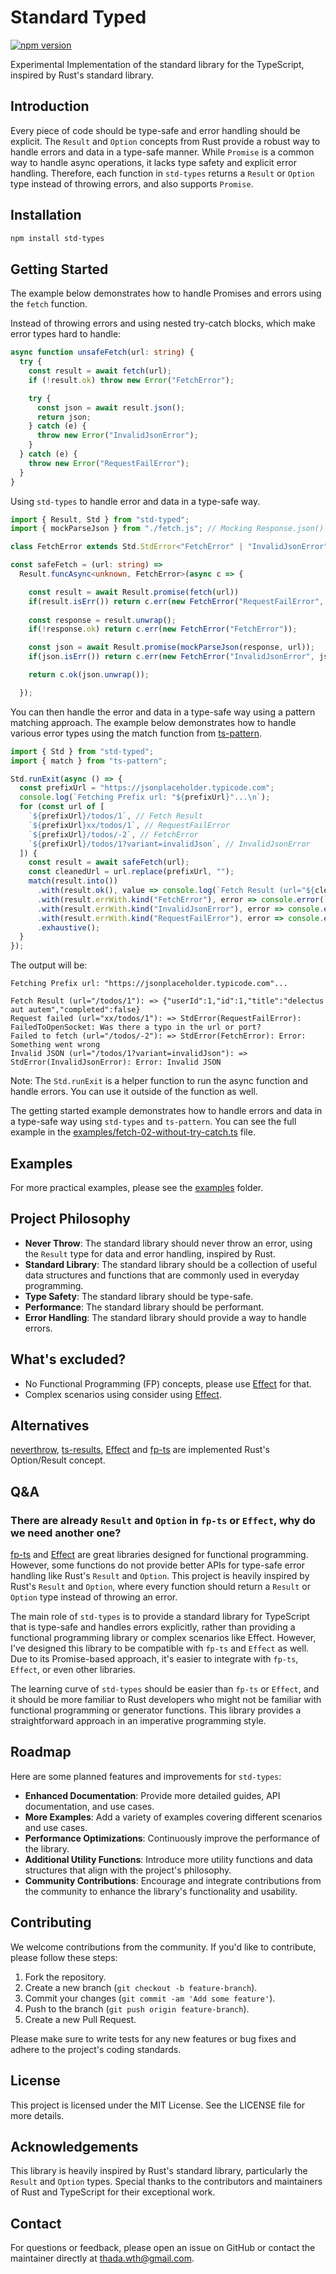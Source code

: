 # Standard Typed

[![npm version](https://img.shields.io/npm/v/std-typed)](https://www.npmjs.com/package/std-typed)

Experimental Implementation of the standard library for the TypeScript, inspired by Rust's standard library. 

## Introduction
Every piece of code should be type-safe and error handling should be explicit. The `Result` and `Option` concepts from Rust provide a robust way to handle errors and data in a type-safe manner. While `Promise` is a common way to handle async operations, it lacks type safety and explicit error handling. Therefore, each function in `std-types` returns a `Result` or `Option` type instead of throwing errors, and also supports `Promise`.

## Installation

```bash
npm install std-types
```

## Getting Started

The example below demonstrates how to handle Promises and errors using the `fetch` function.

Instead of throwing errors and using nested try-catch blocks, which make error types hard to handle:

```ts
async function unsafeFetch(url: string) {
  try {
    const result = await fetch(url);
    if (!result.ok) throw new Error("FetchError");

    try {
      const json = await result.json();
      return json;
    } catch (e) {
      throw new Error("InvalidJsonError");
    }
  } catch (e) {
    throw new Error("RequestFailError");
  }
}
```

Using `std-types` to handle error and data in a type-safe way.

```ts
import { Result, Std } from "std-typed";
import { mockParseJson } from "./fetch.js"; // Mocking Response.json() for testing

class FetchError extends Std.StdError<"FetchError" | "InvalidJsonError" | "RequestFailError"> {}

const safeFetch = (url: string) =>
  Result.funcAsync<unknown, FetchError>(async c => {

    const result = await Result.promise(fetch(url))
    if(result.isErr()) return c.err(new FetchError("RequestFailError", result.unwrap()));
    
    const response = result.unwrap();
    if(!response.ok) return c.err(new FetchError("FetchError"));

    const json = await Result.promise(mockParseJson(response, url));
    if(json.isErr()) return c.err(new FetchError("InvalidJsonError", json.unwrap()));

    return c.ok(json.unwrap());

  });
```

You can then handle the error and data in a type-safe way using a pattern matching approach. The example below demonstrates how to handle various error types using the match function from [ts-pattern](https://github.com/gvergnaud/ts-pattern).

```ts
import { Std } from "std-typed";
import { match } from "ts-pattern";

Std.runExit(async () => {
  const prefixUrl = "https://jsonplaceholder.typicode.com";
  console.log(`Fetching Prefix url: "${prefixUrl}"...\n`);
  for (const url of [
    `${prefixUrl}/todos/1`, // Fetch Result
    `${prefixUrl}xx/todos/1`, // RequestFailError
    `${prefixUrl}/todos/-2`, // FetchError
    `${prefixUrl}/todos/1?variant=invalidJson`, // InvalidJsonError
  ]) {
    const result = await safeFetch(url);
    const cleanedUrl = url.replace(prefixUrl, "");
    match(result.into())
      .with(result.ok(), value => console.log(`Fetch Result (url="${cleanedUrl}"): => ${JSON.stringify(value.value)}`))
      .with(result.errWith.kind("FetchError"), error => console.error(`Failed to fetch (url="${cleanedUrl}"): => ${error.error}`))
      .with(result.errWith.kind("InvalidJsonError"), error => console.error(`Invalid JSON (url="${cleanedUrl}"): => ${error.error}`))
      .with(result.errWith.kind("RequestFailError"), error => console.error(`Request failed (url="${cleanedUrl}"): => ${error.error}`))
      .exhaustive();
  }
});
```

The output will be:

```
Fetching Prefix url: "https://jsonplaceholder.typicode.com"...

Fetch Result (url="/todos/1"): => {"userId":1,"id":1,"title":"delectus aut autem","completed":false}
Request failed (url="xx/todos/1"): => StdError(RequestFailError): FailedToOpenSocket: Was there a typo in the url or port?
Failed to fetch (url="/todos/-2"): => StdError(FetchError): Error: Something went wrong
Invalid JSON (url="/todos/1?variant=invalidJson"): => StdError(InvalidJsonError): Error: Invalid JSON
```

Note: The `Std.runExit` is a helper function to run the async function and handle errors. You can use it outside of the function as well.

The getting started example demonstrates how to handle errors and data in a type-safe way using `std-types` and `ts-pattern`. You can see the full example in the [examples/fetch-02-without-try-catch.ts](examples/fetch-02-without-try-catch.ts) file.

## Examples

For more practical examples, please see the [examples](examples) folder.

## Project Philosophy

- **Never Throw**: The standard library should never throw an error, using the `Result` type for data and error handling, inspired by Rust.
- **Standard Library**: The standard library should be a collection of useful data structures and functions that are commonly used in everyday programming.
- **Type Safety**: The standard library should be type-safe.
- **Performance**: The standard library should be performant.
- **Error Handling**: The standard library should provide a way to handle errors.

## What's excluded? 
- No Functional Programming (FP) concepts, please use [Effect](https://effect.website/) for that.
- Complex scenarios using consider using [Effect](https://effect.website/).

## Alternatives
[neverthrow](https://github.com/supermacro/neverthrow), [ts-results](https://github.com/vultix/ts-results), [Effect](https://github.com/Effect-TS/effect) and [fp-ts](https://github.com/gcanti/fp-ts) are implemented Rust's Option/Result concept.

## Q&A

### There are already `Result` and `Option` in `fp-ts` or `Effect`, why do we need another one?

[fp-ts](https://github.com/gcanti/fp-ts) and [Effect](https://github.com/Effect-TS/effect) are great libraries designed for functional programming. However, some functions do not provide better APIs for type-safe error handling like Rust's `Result` and `Option`. This project is heavily inspired by Rust's `Result` and `Option`, where every function should return a `Result` or `Option` type instead of throwing an error.

The main role of `std-types` is to provide a standard library for TypeScript that is type-safe and handles errors explicitly, rather than providing a functional programming library or complex scenarios like Effect. However, I've designed this library to be compatible with `fp-ts` and `Effect` as well. Due to its Promise-based approach, it's easier to integrate with `fp-ts`, `Effect`, or even other libraries.

The learning curve of `std-types` should be easier than `fp-ts` or `Effect`, and it should be more familiar to Rust developers who might not be familiar with functional programming or generator functions. This library provides a straightforward approach in an imperative programming style.

## Roadmap

Here are some planned features and improvements for `std-types`:

- **Enhanced Documentation**: Provide more detailed guides, API documentation, and use cases.
- **More Examples**: Add a variety of examples covering different scenarios and use cases.
- **Performance Optimizations**: Continuously improve the performance of the library.
- **Additional Utility Functions**: Introduce more utility functions and data structures that align with the project's philosophy.
- **Community Contributions**: Encourage and integrate contributions from the community to enhance the library's functionality and usability.

## Contributing

We welcome contributions from the community. If you'd like to contribute, please follow these steps:

1. Fork the repository.
2. Create a new branch (`git checkout -b feature-branch`).
3. Commit your changes (`git commit -am 'Add some feature'`).
4. Push to the branch (`git push origin feature-branch`).
5. Create a new Pull Request.

Please make sure to write tests for any new features or bug fixes and adhere to the project's coding standards.

## License

This project is licensed under the MIT License. See the LICENSE file for more details.

## Acknowledgements

This library is heavily inspired by Rust's standard library, particularly the `Result` and `Option` types. Special thanks to the contributors and maintainers of Rust and TypeScript for their exceptional work.

## Contact

For questions or feedback, please open an issue on GitHub or contact the maintainer directly at [thada.wth@gmail.com](mailto:thada.wth@gmail.com).